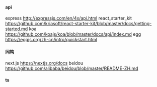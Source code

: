 #### api
express http://expressjs.com/en/4x/api.html
react_starter_kit https://github.com/kriasoft/react-starter-kit/blob/master/docs/getting-started.md
koa https://github.com/koajs/koa/blob/master/docs/api/index.md
egg https://eggjs.org/zh-cn/intro/quickstart.html

#### 同构
next.js https://nextjs.org/docs
beidou https://github.com/alibaba/beidou/blob/master/README-ZH.md

#### ts
